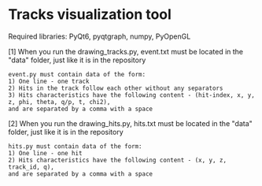 # Tracks visualization tool

Required libraries: PyQt6, pyqtgraph, numpy, PyOpenGL

[1] When you run the drawing_tracks.py, event.txt must be located in the "data" folder,
    just like it is in the repository

    event.py must contain data of the form:
    1) One line - one track
    2) Hits in the track follow each other without any separators
    3) Hits characteristics have the following content - (hit-index, x, y, z, phi, theta, q/p, t, chi2),
    and are separated by a comma with a space

[2] When you run the drawing_hits.py, hits.txt must be located in the "data" folder,
    just like it is in the repository

    hits.py must contain data of the form:
    1) One line - one hit
    2) Hits characteristics have the following content - (x, y, z, track_id, q),
    and are separated by a comma with a space

